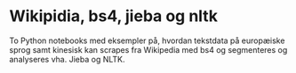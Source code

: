 # Wikipidia, bs4, jieba og nltk
To Python notebooks med eksempler på, hvordan tekstdata på europæiske sprog samt kinesisk kan scrapes fra Wikipedia med bs4 og segmenteres og analyseres vha. Jieba og NLTK. 

